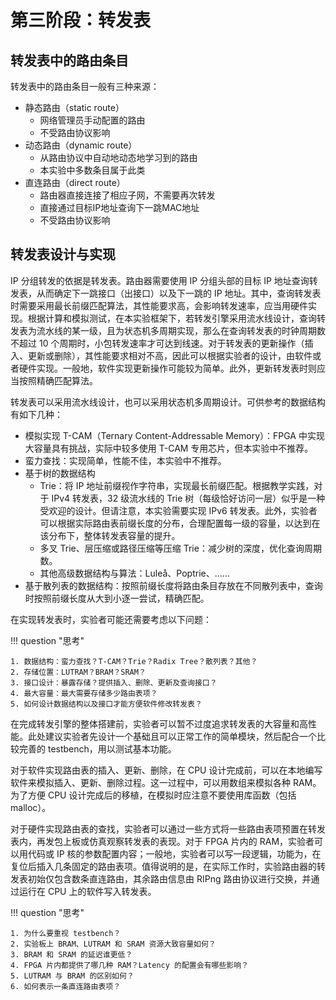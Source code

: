 # 第三阶段：转发表

## 转发表中的路由条目

转发表中的路由条目一般有三种来源：

* 静态路由（static route）
    * 网络管理员手动配置的路由
    * 不受路由协议影响
* 动态路由（dynamic route）
    * 从路由协议中自动地动态地学习到的路由
    * 本实验中多数条目属于此类
* 直连路由（direct route）
    * 路由器直接连接了相应子网，不需要再次转发
    * 直接通过目标IP地址查询下一跳MAC地址
    * 不受路由协议影响

## 转发表设计与实现

IP 分组转发的依据是转发表。路由器需要使用 IP 分组头部的目标 IP 地址查询转发表，从而确定下一跳接口（出接口）以及下一跳的 IP 地址。其中，查询转发表时需要采用最长前缀匹配算法，其性能要求高，会影响转发速率，应当用硬件实现。根据计算和模拟测试，在本实验框架下，若转发引擎采用流水线设计，查询转发表为流水线的某一级，且为状态机多周期实现，那么在查询转发表的时钟周期数不超过 10 个周期时，小包转发速率才可达到线速。对于转发表的更新操作（插入、更新或删除），其性能要求相对不高，因此可以根据实验者的设计，由软件或者硬件实现。一般地，软件实现更新操作可能较为简单。此外，更新转发表时则应当按照精确匹配算法。

转发表可以采用流水线设计，也可以采用状态机多周期设计。可供参考的数据结构有如下几种：

* 模拟实现 T-CAM（Ternary Content-Addressable Memory）：FPGA 中实现大容量具有挑战，实际中较多使用 T-CAM 专用芯片，但本实验中不推荐。
* 蛮力查找：实现简单，性能不佳，本实验中不推荐。
* 基于树的数据结构
    * Trie：将 IP 地址前缀视作字符串，实现最长前缀匹配。根据教学实践，对于 IPv4 转发表，32 级流水线的 Trie 树（每级恰好访问一层）似乎是一种受欢迎的设计。但请注意，本实验需要实现 IPv6 转发表。此外，实验者可以根据实际路由表前缀长度的分布，合理配置每一级的容量，以达到在该分布下，整体转发表容量的提升。
    * 多叉 Trie、层压缩或路径压缩等压缩 Trie：减少树的深度，优化查询周期数。
    * 其他高级数据结构与算法：Luleå、Poptrie、……
* 基于散列表的数据结构：按照前缀长度将路由条目存放在不同散列表中，查询时按照前缀长度从大到小逐一尝试，精确匹配。

在实现转发表时，实验者可能还需要考虑以下问题：

!!! question "思考"

    1. 数据结构：蛮力查找？T-CAM？Trie？Radix Tree？散列表？其他？
    2. 存储位置：LUTRAM？BRAM？SRAM？
    3. 接口设计：暴露存储？提供插入、删除、更新及查询接口？
    4. 最大容量：最大需要存储多少路由表项？
    5. 如何设计数据结构以及接口才能方便软件修改转发表？

在完成转发引擎的整体搭建前，实验者可以暂不过度追求转发表的大容量和高性能。此处建议实验者先设计一个基础且可以正常工作的简单模块，然后配合一个比较完善的 testbench，用以测试基本功能。

对于软件实现路由表的插入、更新、删除，在 CPU 设计完成前，可以在本地编写软件来模拟插入、更新、删除过程。这一过程中，可以用数组来模拟各种 RAM。为了方便 CPU 设计完成后的移植，在模拟时应注意不要使用库函数（包括 malloc）。

对于硬件实现路由表的查找，实验者可以通过一些方式将一些路由表项预置在转发表内，再发包上板或仿真观察转发表的表现。对于 FPGA 片内的 RAM，实验者可以用代码或 IP 核的参数配置内容；一般地，实验者可以写一段逻辑，功能为，在复位后插入几条固定的路由表项。值得说明的是，在实际工作时，实验路由器的转发表初始仅包含数条直连路由，其余路由信息由 RIPng 路由协议进行交换，并通过运行在 CPU 上的软件写入转发表。

!!! question "思考"

    1. 为什么要重视 testbench？
    2. 实验板上 BRAM、LUTRAM 和 SRAM 资源大致容量如何？
    3. BRAM 和 SRAM 的延迟谁更低？
    4. FPGA 片内都提供了哪几种 RAM？Latency 的配置会有哪些影响？
    5. LUTRAM 与 BRAM 的区别如何？
    6. 如何表示一条直连路由表项？